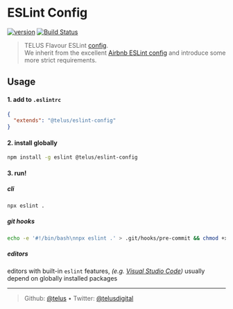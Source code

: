 # ESLint Config

[![version][npm-image]][npm-url] [![Build Status][circle-image]][circle-url]

> TELUS Flavour ESLint [config][shared-config].  
> We inherit from the excellent [Airbnb ESLint config][eslint-config-airbnb] and introduce some more strict requirements.

## Usage

#### 1. add to `.eslintrc`

```json
{
  "extends": "@telus/eslint-config"
}
```

#### 2. install globally

```bash
npm install -g eslint @telus/eslint-config
```

#### 3. run!

##### cli

```bash
npx eslint .
```

##### git hooks

```bash
echo -e '#!/bin/bash\nnpx eslint .' > .git/hooks/pre-commit && chmod +x .git/hooks/pre-commit
```

##### editors

editors with built-in `eslint` features, _(e.g. [Visual Studio Code][vs-code])_ usually depend on globally installed packages 

---
> Github: [@telus](https://github.com/telus) &bull; 
> Twitter: [@telusdigital](https://twitter.com/telusdigital)

[circle-url]: https://circleci.com/gh/telus/eslint-config
[circle-image]: https://img.shields.io/circleci/project/github/telus/eslint-config/master.svg?style=for-the-badge&logo=circleci

[npm-url]: https://www.npmjs.com/package/@telus/eslint-config
[npm-image]: https://img.shields.io/npm/v/@telus/eslint-config.svg?style=for-the-badge&logo=npm

[eslint-config-airbnb]: https://github.com/airbnb/javascript/tree/master/packages/eslint-config-airbnb
[shared-config]: https://eslint.org/docs/developer-guide/shareable-configs
[vs-code]: https://marketplace.visualstudio.com/items?itemName=dbaeumer.vscode-eslint

